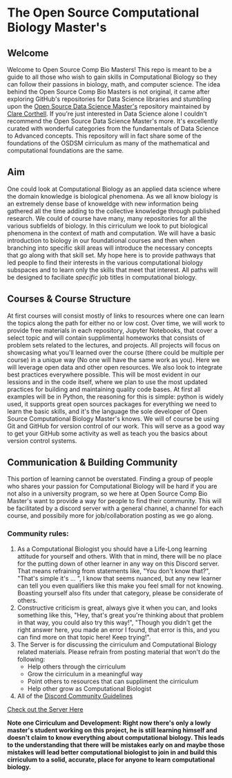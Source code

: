 # The Open Source Computational Biology Master's

## Welcome
Welcome to Open Source Comp Bio Masters! This repo is meant to be a guide to all those who wish to gain skills in Computational Biology so they can follow their passions in biology, math, and computer science. The idea behind the Open Source Comp Bio Masters is not original, it came after exploring GitHub's repositories for Data Science libraries and stumbling upon the [Open Source Data Science Master's](http://datasciencemasters.org/) repository maintained by [Clare Corthell](https://github.com/clarecorthell). If you're just interested in Data Science alone I couldn't recommend the Open Source Data Science Master's more. It's excellently curated with wonderful categories from the fundamentals of Data Science to Advanced concepts. This repository will in fact share some of the foundations of the OSDSM cirriculum as many of the mathematical and computational foundations are the same.

## Aim
One could look at Computational Biology as an applied data science where the domain knowledge is biological phenomena. As we all know biology is an extremely dense base of knoweldge with new information being gathered all the time adding to the collective knowledge through published research. We could of course have many, many repositories for all the various subfields of biology. In this cirriculum we look to put biological phenomena in the context of math and computation. We will have a basic introduction to biology in our foundational courses and then when branching into specific skill areas will introduce the necessary concepts that go along with that skill set. My hope here is to provide pathways that led people to find their interests in the various computational biology subspaces and to learn only the skills that meet that interest. All paths will be designed to faciliate *specific* job titles in computational biology. 

## Courses & Course Structure
At first courses will consist mostly of links to resources where one can learn the topics along the path for either no or low cost. Over time, we will work to provide free materials in each repository, Jupyter Notebooks, that cover a select topic and will contain supplimental homeworks that consists of problem sets related to the lectures, and projects. All projects will focus on showcasing what you'll learned over the course (there could be multiple per course) in a unique way (No one will have the same work as you). Here we will leverage open data and other open resources. We also look to integrate best practices everywhere possible. This will be most evident in our lessions and in the code itself, where we plan to use the most updated practices for building and maintaining quality code bases. At first all examples will be in Python, the reasoning for this is simple: python is widely used, it supports great open sources packages for everything we need to learn the basic skills, and it's the language the sole developer of Open Source Computational Biology Master's knows. We will of course be using Git and GitHub for version control of our work. This will serve as a good way to get your GitHub some activity as well as teach you the basics about version control systems.

## Communication & Building Community
This portion of learning cannot be overstated. Finding a group of people who shares your passion for Computational Biology will be hard if you are not also in a university program, so we here at Open Source Comp Bio Master's want to provide a way for people to find their community. This will be facilitated by a discord server with a general channel, a channel for each course, and possibily more for job/collaboration posting as we go along. 

### Community rules:

1. As a Computational Biologist you should have a Life-Long learning attitude for yourself and others. With that in mind, there will be no place for the putting down of other learner in any way on this Discord server. That means refraining from statements like, "You don't know that?", "That's simple it's ... ", I know that seems nuanced, but any new learner can tell you even qualifiers like this make you feel small for not knowing. Boasting yourself also fits under that category, please be considerate of others. 
2. Constructive criticism is great, always give it when you can, and looks something like this, "Hey, that's great you're thinking about that problem in that way, you could also try this way!", "Though you didn't get the right answer here, you made an error I found, that error is this, and you can find more on that topic here! Keep trying!".
2. The Server is for discussing the cirriculum and Computational Biology related materials. Please refrain from posting material that won't do the following:
   * Help others through the cirriculum
   * Grow the cirriculum in a meaningful way
   * Point others to resources that can suppliment the cirriculum
   * Help other grow as Computational Biologist
3. All of the [Discord Community Guidelines](https://discord.com/guidelines)

[Check out the Server Here](https://discord.gg/ZAYWuSg)


**Note one Cirriculum and Development: Right now there's only a lowly master's student working on this project, he is still learning himself and doesn't claim to know everything about computational biology. This leads to the understanding that there will be mistakes early on and maybe those mistakes will lead better computational biologist to join in and build this cirriculum to a solid, accurate, place for anyone to learn computational biology.**
